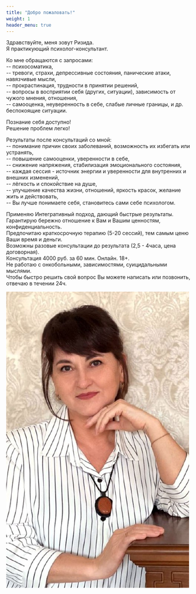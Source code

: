 ```yaml
---
title: "Добро пожаловать!"
weight: 1
header_menu: true
---
```

Здравствуйте, меня зовут Ризида.\
Я практикующий психолог-консультант.

Ко мне обращаются с запросами:\
-- психосоматика,\
-- тревоги, страхи, депрессивные состояния, панические атаки, навязчивые мысли,\
-- прокрастинация, трудности в принятии решений,\
-- вопросы в восприятии себя (других, ситуации), зависимость от чужого мнения, отношения,\
-- самооценка, неуверенность в себе, слабые личные границы, и др. беспокоящие  ситуации.

Познание себя доступно!\
Решение проблем легко!

Результаты после консультаций со мной:\
-- понимание причин своих заболеваний, возможность их избегать или устранять,\
-- повышение самооценки, уверенности в себе,\
-- снижение напряжения, стабилизация эмоционального состояния,\
-- каждая сессия - источник энергии и уверенности для внутренних и внешних изменений,\
-- лёгкость и спокойствие на душе,\
-- улучшение  качества жизни, отношений, яркость красок, желание жить и действовать,\
-- Вы лучше понимаете себя, становитесь сами себе психологом.

Применяю Интегративный подход, дающий быстрые результаты.\
Гарантирую бережно отношение к Вам и Вашим ценностям, конфиденциальность.\
Предпочитаю краткосрочную терапию (5-20 сессий), тем самым ценю Ваши время и деньги.\
Возможны разовые консультации до результата (2,5 - 4часа, цена договорная).\
Консультация 4000 руб. за 60 мин. Онлайн. 18+.\
Не работаю с онкобольными, зависимостями, суицидальными мыслями.\
Чтобы быстро решить свой вопрос Вы можете написать или позвонить, отвечаю в течении 24ч.

![Ризида](images/photo.jpg)